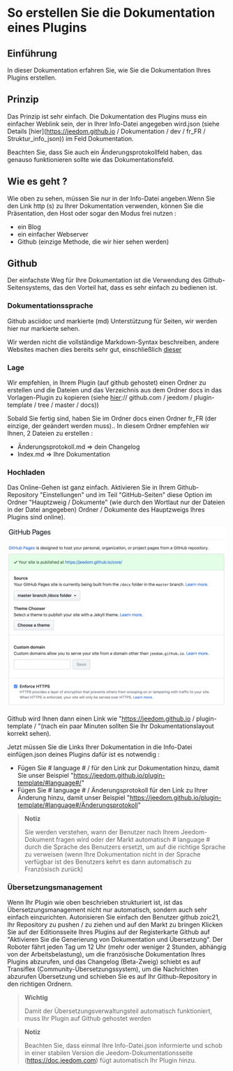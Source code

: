 # So erstellen Sie die Dokumentation eines Plugins

## Einführung

In dieser Dokumentation erfahren Sie, wie Sie die Dokumentation Ihres Plugins erstellen.

## Prinzip

Das Prinzip ist sehr einfach. Die Dokumentation des Plugins muss ein einfacher Weblink sein, der in Ihrer Info-Datei angegeben wird.json (siehe Details [hier](https://jeedom.github.io / Dokumentation / dev / fr_FR / Struktur_info_json)) im Feld Dokumentation.

Beachten Sie, dass Sie auch ein Änderungsprotokollfeld haben, das genauso funktionieren sollte wie das Dokumentationsfeld.

## Wie es geht ?

Wie oben zu sehen, müssen Sie nur in der Info-Datei angeben.Wenn Sie den Link http (s) zu Ihrer Dokumentation verwenden, können Sie die Präsentation, den Host oder sogar den Modus frei nutzen : 

- ein Blog
- ein einfacher Webserver
- Github (einzige Methode, die wir hier sehen werden)

## Github

Der einfachste Weg für Ihre Dokumentation ist die Verwendung des Github-Seitensystems, das den Vorteil hat, dass es sehr einfach zu bedienen ist.

### Dokumentationssprache

Github asciidoc und markierte (md) Unterstützung für Seiten, wir werden hier nur markierte sehen.

Wir werden nicht die vollständige Markdown-Syntax beschreiben, andere Websites machen dies bereits sehr gut, einschließlich [dieser](https://guides.github.com/pdfs/markdown-cheatsheet-online.pdf)

### Lage

Wir empfehlen, in Ihrem Plugin (auf github gehostet) einen Ordner zu erstellen und die Dateien und das Verzeichnis aus dem Ordner docs in das Vorlagen-Plugin zu kopieren (siehe [hier](https):// github.com / jeedom / plugin-template / tree / master / docs))

Sobald Sie fertig sind, haben Sie im Ordner docs einen Ordner fr_FR (der einzige, der geändert werden muss).. In diesem Ordner empfehlen wir Ihnen, 2 Dateien zu erstellen : 

- Änderungsprotokoll.md => dein Changelog
- Index.md => Ihre Dokumentation

### Hochladen

Das Online-Gehen ist ganz einfach. Aktivieren Sie in Ihrem Github-Repository "Einstellungen" und im Teil "GitHub-Seiten" diese Option im Ordner "Hauptzweig / Dokumente" (wie durch den Wortlaut nur der Dateien in der Datei angegeben) Ordner / Dokumente des Hauptzweigs Ihres Plugins sind online). 

![doc-github](images/tutoDoc.png)

Github wird Ihnen dann einen Link wie "https://jeedom.github.io / plugin-template / "(nach ein paar Minuten sollten Sie Ihr Dokumentationslayout korrekt sehen).

Jetzt müssen Sie die Links Ihrer Dokumentation in die Info-Datei einfügen.json deines Plugins dafür ist es notwendig : 

- Fügen Sie # language # / für den Link zur Dokumentation hinzu, damit Sie unser Beispiel "https://jeedom.github.io/plugin-template/#language#/"
- Fügen Sie # language # / Änderungsprotokoll für den Link zu Ihrer Änderung hinzu, damit unser Beispiel "https://jeedom.github.io/plugin-template/#language#/Änderungsprotokoll"

> **Notiz**
>
> Sie werden verstehen, wann der Benutzer nach Ihrem Jeedom-Dokument fragen wird oder der Markt automatisch # language # durch die Sprache des Benutzers ersetzt, um auf die richtige Sprache zu verweisen (wenn Ihre Dokumentation nicht in der Sprache verfügbar ist des Benutzers kehrt es dann automatisch zu Französisch zurück)

### Übersetzungsmanagement

Wenn Ihr Plugin wie oben beschrieben strukturiert ist, ist das Übersetzungsmanagement nicht nur automatisch, sondern auch sehr einfach einzurichten. Autorisieren Sie einfach den Benutzer github zoic21, Ihr Repository zu pushen / zu ziehen und auf den Markt zu bringen Klicken Sie auf der Editionsseite Ihres Plugins auf der Registerkarte Github auf "Aktivieren Sie die Generierung von Dokumentation und Übersetzung". Der Roboter fährt jeden Tag um 12 Uhr (mehr oder weniger 2 Stunden, abhängig von der Arbeitsbelastung), um die französische Dokumentation Ihres Plugins abzurufen, und das Changelog (Beta-Zweig) schiebt es auf Transiflex (Community-Übersetzungssystem), um die Nachrichten abzurufen Übersetzung und schieben Sie es auf Ihr Github-Repository in den richtigen Ordnern.


> **Wichtig**
>
> Damit der Übersetzungsverwaltungsteil automatisch funktioniert, muss Ihr Plugin auf Github gehostet werden

> **Notiz**
>
> Beachten Sie, dass einmal Ihre Info-Datei.json informierte und schob in einer stabilen Version die Jeedom-Dokumentationsseite (https://doc.jeedom.com) fügt automatisch Ihr Plugin hinzu.
